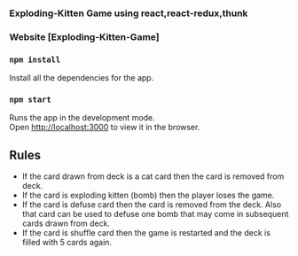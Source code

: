 ### Exploding-Kitten Game using react,react-redux,thunk

### Website [Exploding-Kitten-Game]

### `npm install`

Install all the dependencies for the app.

### `npm start`

Runs the app in the development mode.<br>
Open [http://localhost:3000](http://localhost:3000) to view it in the browser.

## Rules

- If the card drawn from deck is a cat card then the card is removed from deck.
- If the card is exploding kitten (bomb) then the player loses the game.
- If the card is defuse card then the card is removed from the deck. Also that card can be used to defuse one bomb that may come in subsequent cards drawn from deck.
- If the card is shuffle card then the game is restarted and the deck is filled with 5 cards again.
